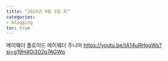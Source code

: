 ```yaml
---
title: “2024년 9월 3일 화”
categories:
- blogging
toc: true
---
```

메이웨더
플로이드 메이웨더 주니어
https://youtu.be/tA14uRHqqWs?si=g19H4Oi302p7AGWp